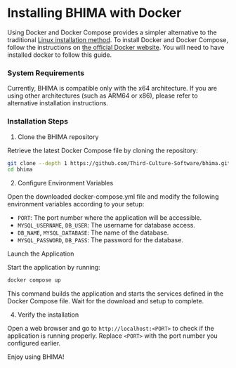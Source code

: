 # Installing BHIMA with Docker

Using Docker and Docker Compose provides a simpler alternative to the traditional [Linux installation method](./installing-bhima.md).  To install Docker and Docker Compose, follow the instructions on [the official Docker website](https://docs.docker.com/engine/install/).  You will need to have installed docker to follow this guide.

### System Requirements

Currently, BHIMA is compatible only with the x64 architecture. If you are using other architectures (such as ARM64 or x86), please refer to alternative installation instructions.

### Installation Steps

1. Clone the BHIMA repository

Retrieve the latest Docker Compose file by cloning the repository:

```bash
git clone --depth 1 https://github.com/Third-Culture-Software/bhima.git
cd bhima
```

2. Configure Environment Variables

Open the downloaded docker-compose.yml file and modify the following environment variables according to your setup:

 - `PORT`: The port number where the application will be accessible.
 - `MYSQL_USERNAME`, `DB_USER`: The username for database access.
 - `DB_NAME`, `MYSQL_DATABASE`: The name of the database.
 - `MYSQL_PASSWORD`, `DB_PASS`: The password for the database.

Launch the Application

Start the application by running:

```bash
docker compose up
```

This command builds the application and starts the services defined in the Docker Compose file. Wait for the download and setup to complete.

4. Verify the installation

Open a web browser and go to `http://localhost:<PORT>` to check if the application is running properly. Replace `<PORT>` with the port number you configured earlier.

Enjoy using BHIMA!
